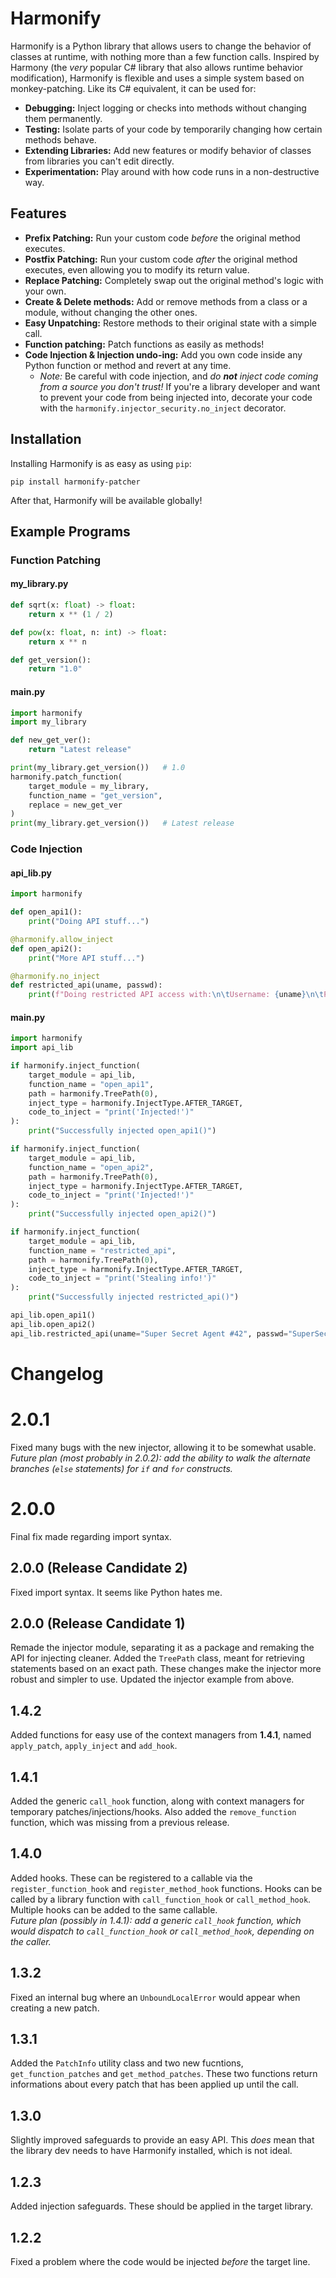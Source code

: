# Harmonify

Harmonify is a Python library that allows users to change the behavior of classes at runtime, with nothing more than a few function calls.
Inspired by Harmony (the *very* popular C# library that also allows runtime behavior modification), Harmonify is flexible and uses a simple system based on monkey-patching.
Like its C# equivalent, it can be used for:
* **Debugging:** Inject logging or checks into methods without changing them permanently.
* **Testing:** Isolate parts of your code by temporarily changing how certain methods behave.
* **Extending Libraries:** Add new features or modify behavior of classes from libraries you can't edit directly.
* **Experimentation:** Play around with how code runs in a non-destructive way.

## Features

* **Prefix Patching:** Run your custom code *before* the original method executes.
* **Postfix Patching:** Run your custom code *after* the original method executes, even allowing you to modify its return value.
* **Replace Patching:** Completely swap out the original method's logic with your own.
* **Create & Delete methods:** Add or remove methods from a class or a module, without changing the other ones.
* **Easy Unpatching:** Restore methods to their original state with a simple call.
* **Function patching:** Patch functions as easily as methods!
* **Code Injection & Injection undo-ing:** Add you own code inside any Python function or method and revert at any time.
  * *Note:* Be careful with code injection, and *do **not** inject code coming from a source you don't trust!* If you're a library developer and want to prevent your code from being injected into, decorate your code with the `harmonify.injector_security.no_inject` decorator.

## Installation

Installing Harmonify is as easy as using `pip`:

```shell
pip install harmonify-patcher
```
After that, Harmonify will be available globally!



## Example Programs

### Function Patching
#### my_library.py
```python
def sqrt(x: float) -> float:
	return x ** (1 / 2)

def pow(x: float, n: int) -> float:
	return x ** n

def get_version():
	return "1.0"
```

#### main.py
```python
import harmonify
import my_library

def new_get_ver():
	return "Latest release"

print(my_library.get_version())   # 1.0
harmonify.patch_function(
	target_module = my_library,
	function_name = "get_version",
	replace = new_get_ver
)
print(my_library.get_version())   # Latest release
```


### Code Injection
#### api_lib.py
```python
import harmonify

def open_api1():
	print("Doing API stuff...")

@harmonify.allow_inject
def open_api2():
	print("More API stuff...")

@harmonify.no_inject
def restricted_api(uname, passwd):
	print(f"Doing restricted API access with:\n\tUsername: {uname}\n\tPassword: {passwd}")
```

#### main.py
```python
import harmonify
import api_lib

if harmonify.inject_function(
    target_module = api_lib,
    function_name = "open_api1",
    path = harmonify.TreePath(0),
    inject_type = harmonify.InjectType.AFTER_TARGET,
    code_to_inject = "print('Injected!')"
):
    print("Successfully injected open_api1()")

if harmonify.inject_function(
    target_module = api_lib,
    function_name = "open_api2",
    path = harmonify.TreePath(0),
    inject_type = harmonify.InjectType.AFTER_TARGET,
    code_to_inject = "print('Injected!')"
):
    print("Successfully injected open_api2()")

if harmonify.inject_function(
    target_module = api_lib,
    function_name = "restricted_api",
    path = harmonify.TreePath(0),
    inject_type = harmonify.InjectType.AFTER_TARGET,
    code_to_inject = "print('Stealing info!')"
):
    print("Successfully injected restricted_api()")

api_lib.open_api1()
api_lib.open_api2()
api_lib.restricted_api(uname="Super Secret Agent #42", passwd="SuperSecretPassword123")
```



# Changelog

# 2.0.1
Fixed many bugs with the new injector, allowing it to be somewhat usable.
*Future plan (most probably in 2.0.2): add the ability to walk the alternate branches (`else` statements) for `if` and `for` constructs.*

# 2.0.0
Final fix made regarding import syntax.

## 2.0.0 (Release Candidate 2)
Fixed import syntax. It seems like Python hates me.

## 2.0.0 (Release Candidate 1)
Remade the injector module, separating it as a package and remaking the API for injecting cleaner.
Added the `TreePath` class, meant for retrieving statements based on an exact path.
These changes make the injector more robust and simpler to use.
Updated the injector example from above.

## 1.4.2
Added functions for easy use of the context managers from **1.4.1**, named `apply_patch`, `apply_inject` and `add_hook`.

## 1.4.1
Added the generic `call_hook` function, along with context managers for temporary patches/injections/hooks.
Also added the `remove_function` function, which was missing from a previous release.

## 1.4.0
Added hooks. These can be registered to a callable via the `register_function_hook` and `register_method_hook` functions.
Hooks can be called by a library function with `call_function_hook` or `call_method_hook`. Multiple hooks can be added to the same callable. <br>
*Future plan (possibly in 1.4.1): add a generic `call_hook` function, which would dispatch to `call_function_hook` or `call_method_hook`, depending on the caller.*

## 1.3.2
Fixed an internal bug where an `UnboundLocalError` would appear when creating a new patch.

## 1.3.1
Added the `PatchInfo` utility class and two new fucntions, `get_function_patches` and `get_method_patches`.
These two functions return informations about every patch that has been applied up until the call.

## 1.3.0
Slightly improved safeguards to provide an easy API. This *does* mean that the library dev needs to have Harmonify installed, which is not ideal.

## 1.2.3
Added injection safeguards. These should be applied in the target library.

## 1.2.2
Fixed a problem where the code would be injected *before* the target line.
